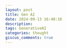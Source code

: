```yaml
---
layout: post
title: Gen AI
date: 2024-09-13 16:40:16
description: 
tags: GenerativeAI
categories: thought
giscus_comments: true
---
```


